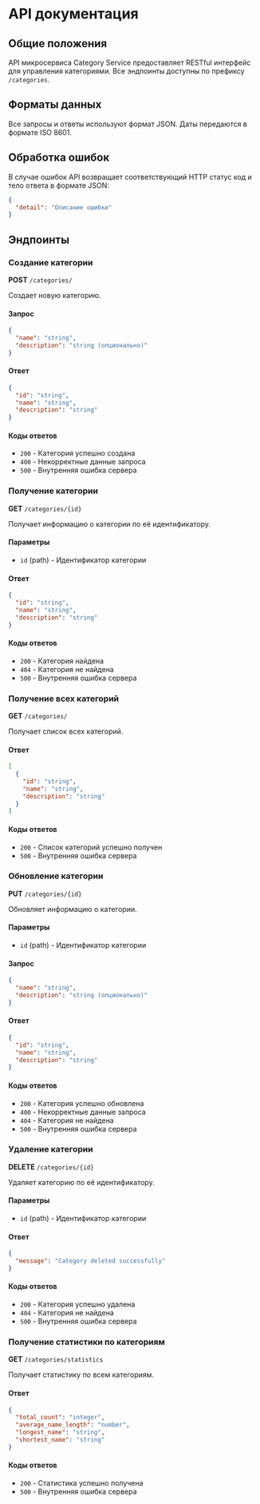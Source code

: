 # API документация

## Общие положения

API микросервиса Category Service предоставляет RESTful интерфейс для управления категориями. Все эндпоинты доступны по префиксу `/categories`.

## Форматы данных

Все запросы и ответы используют формат JSON. Даты передаются в формате ISO 8601.

## Обработка ошибок

В случае ошибок API возвращает соответствующий HTTP статус код и тело ответа в формате JSON:

```json
{
  "detail": "Описание ошибки"
}
```

## Эндпоинты

### Создание категории

**POST** `/categories/`

Создает новую категорию.

#### Запрос

```json
{
  "name": "string",
  "description": "string (опционально)"
}
```

#### Ответ

```json
{
  "id": "string",
  "name": "string",
  "description": "string"
}
```

#### Коды ответов

- `200` - Категория успешно создана
- `400` - Некорректные данные запроса
- `500` - Внутренняя ошибка сервера

### Получение категории

**GET** `/categories/{id}`

Получает информацию о категории по её идентификатору.

#### Параметры

- `id` (path) - Идентификатор категории

#### Ответ

```json
{
  "id": "string",
  "name": "string",
  "description": "string"
}
```

#### Коды ответов

- `200` - Категория найдена
- `404` - Категория не найдена
- `500` - Внутренняя ошибка сервера

### Получение всех категорий

**GET** `/categories/`

Получает список всех категорий.

#### Ответ

```json
[
  {
    "id": "string",
    "name": "string",
    "description": "string"
  }
]
```

#### Коды ответов

- `200` - Список категорий успешно получен
- `500` - Внутренняя ошибка сервера

### Обновление категории

**PUT** `/categories/{id}`

Обновляет информацию о категории.

#### Параметры

- `id` (path) - Идентификатор категории

#### Запрос

```json
{
  "name": "string",
  "description": "string (опционально)"
}
```

#### Ответ

```json
{
  "id": "string",
  "name": "string",
  "description": "string"
}
```

#### Коды ответов

- `200` - Категория успешно обновлена
- `400` - Некорректные данные запроса
- `404` - Категория не найдена
- `500` - Внутренняя ошибка сервера

### Удаление категории

**DELETE** `/categories/{id}`

Удаляет категорию по её идентификатору.

#### Параметры

- `id` (path) - Идентификатор категории

#### Ответ

```json
{
  "message": "Category deleted successfully"
}
```

#### Коды ответов

- `200` - Категория успешно удалена
- `404` - Категория не найдена
- `500` - Внутренняя ошибка сервера

### Получение статистики по категориям

**GET** `/categories/statistics`

Получает статистику по всем категориям.

#### Ответ

```json
{
  "total_count": "integer",
  "average_name_length": "number",
  "longest_name": "string",
  "shortest_name": "string"
}
```

#### Коды ответов

- `200` - Статистика успешно получена
- `500` - Внутренняя ошибка сервера